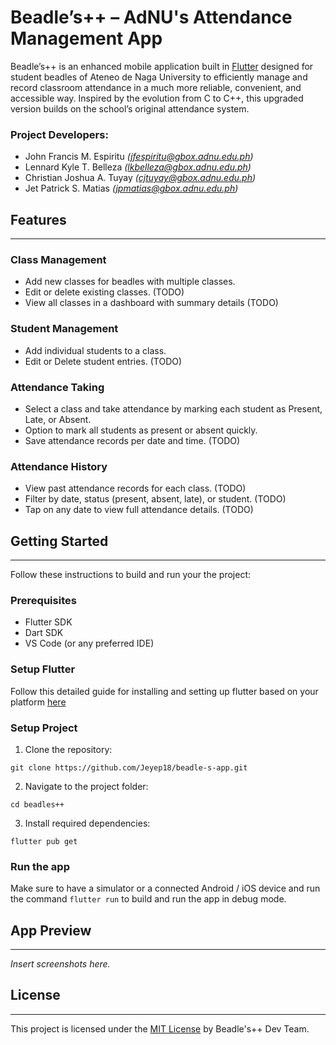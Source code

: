 # Beadle’s++ – AdNU's Attendance Management App

Beadle’s++ is an enhanced mobile application built in [Flutter](https://flutter.dev) designed for student beadles of Ateneo de Naga University to efficiently manage and record classroom attendance in a much more reliable, convenient, and accessible way. Inspired by the evolution from C to C++, this upgraded version builds on the school’s original attendance system.

### Project Developers:

- John Francis M. Espiritu _(jfespiritu@gbox.adnu.edu.ph)_
- Lennard Kyle T. Belleza _(lkbelleza@gbox.adnu.edu.ph)_
- Christian Joshua A. Tuyay _(cjtuyay@gbox.adnu.edu.ph)_
- Jet Patrick S. Matias _(jpmatias@gbox.adnu.edu.ph)_

## Features

---

### Class Management

- Add new classes for beadles with multiple classes.
- Edit or delete existing classes. (TODO)
- View all classes in a dashboard with summary details (TODO)

### Student Management

- Add individual students to a class.
- Edit or Delete student entries. (TODO)

### Attendance Taking

- Select a class and take attendance by marking each student as Present, Late, or Absent.
- Option to mark all students as present or absent quickly.
- Save attendance records per date and time. (TODO)

### Attendance History

- View past attendance records for each class. (TODO)
- Filter by date, status (present, absent, late), or student. (TODO)
- Tap on any date to view full attendance details. (TODO)

## Getting Started

---

Follow these instructions to build and run your the project:

### Prerequisites

- Flutter SDK
- Dart SDK
- VS Code (or any preferred IDE)

### Setup Flutter

Follow this detailed guide for installing and setting up flutter based on your platform [here](https://docs.flutter.dev/get-started/install)

### Setup Project

1. Clone the repository:

```
git clone https://github.com/Jeyep18/beadle-s-app.git
```

2. Navigate to the project folder:

```
cd beadles++
```

3. Install required dependencies:

```
flutter pub get
```

### Run the app

Make sure to have a simulator or a connected Android / iOS device and run the command `flutter run` to build and run the app in debug mode.

## App Preview

---

_Insert screenshots here._

## License

---

This project is licensed under the [MIT License](LICENSE) by Beadle's++ Dev Team.
